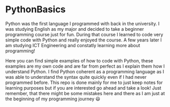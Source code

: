 # PythonBasics

<p>
Python was the first language I programmed with back in the university. I was 
studying English as my major and decided to take a beginner programming course
just for fun. During that course I learned to code very simple code with 
Python and really enjoyed the course. A few years later I am studying 
ICT Engineering and constatly learning more about programming!

Here you can find simple examples of how to code with Python, these examples
are my own code and are far from perfect as I explain them how I understand 
Python. I find Python coherent as a programming language as I was able to 
understand the syntax quite quickly even if I had never programmed before. This
repo is done mainly for me to just keep notes for learning purposes but
if you are interested go ahead and take a look! Just remember, that there might
be some mistakes here and there as I am just at the beginning of my programming
journey :smiley:
</p>